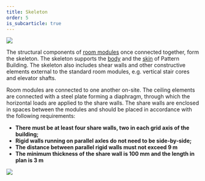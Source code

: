 ```yaml
---
title: Skeleton
order: 5
is_subcarticle: true
---
```

![](https://res.cloudinary.com/patternbuildings/image/upload/v1595347081/docs/PatternBuilidings_Skeleton_wr8fsz.jpg)

The structural components of [room modules](/docs/room-module/) once connected together, form the skeleton. The skeleton supports the [body](/docs/body/) and the [skin](/docs/skin/) of Pattern Building. The skeleton also includes shear walls and other constructive elements external to the standard room modules, e.g. vertical stair cores and elevator shafts.

Room modules are connected to one another on-site. The ceiling elements are connected with a steel plate forming a diaphragm, through which the horizontal loads are applied to the share walls. The share walls are enclosed in spaces between the modules and should be placed in accordance with the following requirements:

* **There must be at least four share walls, two in each grid axis of the building;**
* **Rigid walls running on parallel axles do not need to be side-by-side;**
* **The distance between parallel rigid walls must not exceed 9 m**
* **The minimum thickness of the share wall is 100 mm and the length in plan is 3 m**

![](https://res.cloudinary.com/patternbuildings/image/upload/v1595347252/docs/PatternBuildings_Joints_ietx1y.jpg)